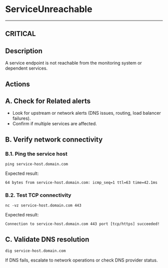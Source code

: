 # ServiceUnreachable

---

## CRITICAL

## Description
A service endpoint is not reachable from the monitoring system or dependent services.

## Actions

## A. Check for Related alerts

- Look for upstream or network alerts (DNS issues, routing, load balancer failures).
- Confirm if multiple services are affected.

## B. Verify network connectivity

### B.1. Ping the service host

```
ping service-host.domain.com
```

Expected result:
```
64 bytes from service-host.domain.com: icmp_seq=1 ttl=63 time=42.1ms
```

### B.2. Test TCP connectivity

```
nc -vz service-host.domain.com 443
```

Expected result:
```
Connection to service-host.domain.com 443 port [tcp/https] succeeded!
```

## C. Validate DNS resolution

```
dig service-host.domain.com
```

If DNS fails, escalate to network operations or check DNS provider status.
